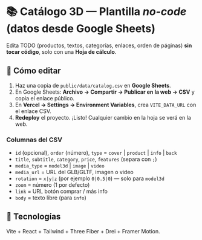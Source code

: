 # 📚 Catálogo 3D — Plantilla *no-code* (datos desde Google Sheets)

Edita TODO (productos, textos, categorías, enlaces, orden de páginas) **sin tocar código**, solo con una **Hoja de cálculo**.

## 🧩 Cómo editar
1. Haz una copia de `public/data/catalog.csv` en **Google Sheets**.
2. En Google Sheets: **Archivo → Compartir → Publicar en la web → CSV** y copia el enlace público.
3. En **Vercel → Settings → Environment Variables**, crea `VITE_DATA_URL` con el enlace CSV.
4. **Redeploy** el proyecto. ¡Listo! Cualquier cambio en la hoja se verá en la web.

### Columnas del CSV
- `id` (opcional), `order` (número), `type` = `cover` | `product` | `info` | `back`
- `title`, `subtitle`, `category`, `price`, `features` (separa con `;`)
- `media_type` = `model3d` | `image` | `video`
- `media_url` = URL del GLB/GLTF, imagen o video
- `rotation` = `x|y|z` (por ejemplo `0|0.5|0`) — solo para `model3d`
- `zoom` = número (1 por defecto)
- `link` = URL botón comprar / más info
- `body` = texto libre (para `info`)

## 🧱 Tecnologías
Vite + React + Tailwind + Three Fiber + Drei + Framer Motion.
